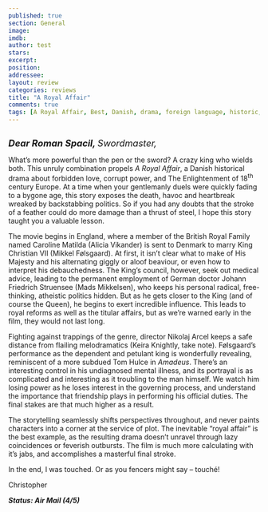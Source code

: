 ```yaml
---
published: true
section: General
image: 
imdb: 
author: test 
stars: 
excerpt: 
position: 
addressee: 
layout: review
categories: reviews
title: "A Royal Affair"
comments: true
tags: [A Royal Affair, Best, Danish, drama, foreign language, historic, Letters, Mad Mikkelson, Oscar, royalty]
---
```

<div><p><span class="full-image-block ssNonEditable"><span><a href="/letters/2013/2/13/a-royal-affair.html"><img src="http://static.squarespace.com/static/5005f6bcc4aa41161b33e89e/5329cf1fe4b07c068ebf74de/5329cf1fe4b07c068ebf77b9/1360790013067/A%20Royal%20Affair.jpg" alt="" /></a></span></span></p>
<p><em><span style="font-size:130%;"><strong>Dear Roman Spacil, </strong>Swordmaster, </span></em></p>
<p>What&rsquo;s more powerful than the pen or the sword? A crazy king who wields both. This unruly combination propels <em>A Royal Affair</em>, a Danish historical drama about forbidden love, corrupt power, and The Enlightenment of 18<sup>th</sup> century Europe. At a time when your gentlemanly duels were quickly fading to a bygone age, this story exposes the death, havoc and heartbreak wreaked by backstabbing politics. So if you had any doubts that the stroke of a feather could do more damage than a thrust of steel, I hope this story taught you a valuable lesson.</p>
<p>The movie begins in England, where a member of the British Royal Family named Caroline Matilda (Alicia Vikander) is sent to Denmark to marry King Christian VII (Mikkel F&oslash;lsgaard). At first, it isn&rsquo;t clear what to make of His Majesty and his alternating giggly or aloof beaviour, or even how to interpret his debauchedness. The King&rsquo;s council, however, seek out medical advice, leading to the permanent employment of German doctor Johann Friedrich Struensee (Mads Mikkelsen), who keeps his personal radical, free-thinking, atheistic politics hidden. But as he gets closer to the King (and of course the Queen), he begins to exert incredible influence. This leads to royal reforms as well as the titular affairs, but as we&rsquo;re warned early in the film, they would not last long.&nbsp;</p>
<p>Fighting against trappings of the genre, director Nikolaj Arcel keeps a safe distance from flailing melodramatics (Keira Knightly, take note). F&oslash;lsgaard&rsquo;s performance as the dependent and petulant king is wonderfully revealing, reminiscent of a more subdued Tom Hulce in <em>Amadeus</em>. There&rsquo;s an interesting control in his undiagnosed mental illness, and its portrayal is as complicated and interesting as it troubling to the man himself. We watch him losing power as he loses interest in the governing process, and understand the importance that friendship plays in performing his official duties. The final stakes are that much higher as a result.</p>
<p>The storytelling seamlessly shifts perspectives throughout, and never paints characters into a corner at the service of plot. The inevitable &ldquo;royal affair&rdquo; is the best example, as the resulting drama doesn&rsquo;t unravel through lazy coincidences or feverish outbursts. The film is much more calculating with it&rsquo;s jabs, and accomplishes a masterful final stroke.</p>
<p>In the end, I was touched. Or as you fencers might say &ndash; touch&eacute;!</p>
<p>Christopher</p>
<p><strong><em>Status: Air Mail (4/5)</em></strong></p></div>
